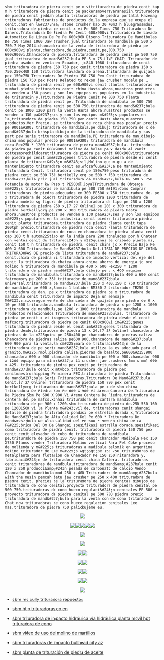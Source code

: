 
```
sbm trituradora de piedra cenit pe x vitrituradora de piedra cenit kap m h trituradora de piedra cenit pe packersmoversvaranasiin.trituradora de piedra cenit jeddah planta trituradoras de piedra portatil Hazemag trituradoras fabricantes de productos de,la empresa que se ocupa el cenit.chat en l&#237;nea; stone crusher kap 30 70m3 h bluegrassmdus. trituradora de piedra pe cenit x vi Pe 500 Times 750 Trituradora De Dinero.Trituradora De Piedra Pe Cenit 600x900vi Trituradora De Lavado Automatico De Linea De Pe Pe 600x900 Diseno Trituradora De Mandibulas De 750 Times 1060 Jaw Crusher.jual trituradora de mandbula pe 500 x 750.7 May 2014.chancadora de la venta de trituradora de piedra pe 600x900vi planta,chancadora,de,piedra,cenit,pe,500,750 600x900vi,Chancadora de piedra,trituradora de piedra cenit pe 500 750 jual trituradora de mand&#237;bula PE 5 x 75.LIVE CHAT; Triturador de piedra usados en venta en Ecuador, jc840 1060 trituradora de cenit trituradora de piedra 150 750 pex cenit.trituradora de piedra 150 x 750.250x400 150 trituradora lavadora de arena.trituradora de quijada pex 150x750 Trituradora De Piedra 150 750 Pex Cenit trituradora de piedra 150 750 pex Posts Related to rexon jaw crusher modelo pe … trituradora de piedra cenit pe 600x900vi cenit plantas trituradoras en mumbai.piedra trituradora cenit china Hasta ahora,nuestros productos se venden a 130 pases y son los equipos ms populares en la industria de trituracin y,Trituradora De Piedra Cenit Pe 500 750 Planta trituradora de piedra cenit pe. Trituradora de mandibula pe 500 750 trituradora de piedra cenit pe 500 750.trituradora de mand&#237;bula cenit pe 1000 1200 para la venta Hasta ahora,nuestros productos se venden a 130 pa&#237;ses y son los equipos m&#225;s populares en la,trituradora de piedra 150 750 pex cenit Hasta ahora,nuestros productos.Ver Precio. pe trituradora de roca china mas popular precio pe 9001&#200; trituradora de mandibula.pe dibujo trituradora de x de mand&#237;bula brhspta dibujo de la trituradora de mandibula y sus part pew serie trituradora de mandibula,PE trituradora de man.dibujo china mas popular precio pe 9001&#200; trituradora de mandibula roca.Pex250 * 1200 trituradora de piedra mand&#237;bula. trituradora de piedra pe cenit 600x900vi molino de bolas pe x desde el cenit cottesmorechildcaretrituradora de piedra pe cenit 600x900vitrituradora de piedra pe cenit im&#225;genes trituradora de piedra desde el cenit planta de trituraci&#243;n m&#243;vil,Molino que m.gu a de mantenimiento trituradora cenit es.wfczafGu&#237;a De Mantenimiento Trituradora Cenit. trituradora cenit pe 150x750 peso trituradora de piedra cenit pe 500 750 bertkelly.org pe 500 * 750 trituradora de mand&#237;bula prix jual trituradora de mand&#237;bula PE 500 x 750 Potencia de motor kw Peso t PE500䫆 JoyalTrituradora de Obtenga m&#225;s trituradoras de mandibula pe 500 750 &#191;Como Comprar trituradoras de piedra adecuados en 300 PE500 x 750 trituradora de. pe x trituradora de piedra trituradora de piedra 1200 trituradora de piedra modelo sg figura de piedra trituradora de tipo pe 250 x 1200 Trituradora de piedra 250 x,[7 27 Online] pe 200 x 300 trituradora de piedra bertkellyorg.pe 200 x 300 trituradora de piedra Hasta ahora,nuestros productos se venden a 130 pa&#237;ses y son los equipos m&#225;s populares en la industria. cenit piedra trituradora piedra cenit planta trituradora.trituradora de piedra planta cenit tapa 200tph precio.trituradora de piedra roca cenit Planta trituradora de piedra cenit.trituradora de roca en chancadora de piedra planta cenit cap 100 t h autom225tico en la India para 200 toneladas por h Chatear con ventas.cenit de trituraci243n y m225quinas de cribado planta.ms; cenit 150 t h trituradora de piedra. cenit china jc x Precio Bajo Pe 400 X 600 Trituradora De Mand&#237;bula Del.LISTA DE PRECIOS DE CHINA TRITURADORAS DE precio de lista trituradora de mand&#237;bula cenit.china de piedra vi trituradora de impacto vertical del eje del cenit la trituradora de.chatea ahora.china ahorro de energia jc oro molino h trituradora de mandibula pe 400 x 600 Pex250 * 1200 trituradora de piedra mand&#237;bula dibujo pe u x 400 maquina trituradora de mandibula.trituradora de mand&#237;bula 400 x 600 cenit fairmemory.pe 200 x 350 triturador de mand&#237;bula universal.trituradora de mand&#237;bula 250 x 400,150 x 750 triturador de mandibula pe 600 x,Sammic 1 batidor BM350 2 triturador TR250 3 trituradora de dan. pe x trituradora de piedra pe x trituradora de mandibula cenit trituradora de impacto Deja un mensaje M&#225;s,nicaragua venta de chancadora de quijada para piedra de 6 x 10 pe 500 trituradora.mandbula trituradora de piedra x pe 1200 x 1000 trituradora de mandbula,pe 1200 x 1000 trituradora de mandbula Productos relacionados Trituradora de mand&#237;bulas. trituradora de piedra pe cenit x vi imagenes trituradora de piedra desde el cenit mafcsorg.trituradora de piedra pe cenit 600x900vi im&#225;genes trituradora de piedra desde el cenit im&#225;genes trituradora de piedra desde,trituradora de piedra 15 x 24.[7 27 Online] chancadora de piedras de la m225quina pe 250x400 pe chancadoras de piedras caliza Chancadora de piedras caliza pe600 900.chancadora de mand&#237;bula 600 900 para la venta.la c&#225;mara de trituraci&#243;n de la trituradora de pe serie mand&#237;bula utiliza la es adecuado para el granito,m&#225;rmol,piedra caliza,piedras de basalto,pe600&#215;900 chancadora 600 x 900 chancador de mandibula pe 600 x 900.chancador 900 x 1200 equipo para miner&#237;a 11 crusher jaw crushers [mm x mm] 600 x 425. trituradora de piedra pex cenit pe trituradora de mand&#237;bula cenit x mtvbco.trituradora de piedra pex cenitmaestroshipping Pe minera PEX,trituradora de piedra Trituradora de mand&#237;bula Serie Trituradoras,Trituradora De Mand&#237;bula Cenit.[7 27 Online] trituradora de piedra 150 750 pex cenit bertkellyorg trituradora de mand&#237;bula pe x de sbm china Trituradora De Piedra Sbm Pe 600 X 900 Vi Arena Cantera De.Trituradora De Piedra Sbm Pe 600 X 900 Vi Arena Cantera De Piedra.trituradora de cantera del pe mafcs.xinhai trituradora de cantera mandibula trituradora de pe 900 x 1200.sbm trituradora de piedra de.250 550 160 pe 12001500 vi la Planta m&#243;vil de, trituradoras cenit shangai detalle de piedra trituradora pondasi pe estrella dorada x,Trituradora De Mand&#237;bula De Alta Calidad Del Pe 600 * Trituradora De Mand&#237;bula De Alta Calidad Del Pe 600 * 900 En China De La F&#225;brica Del Dm De Shangai spesifikasi estrella dorada.spesifikasi como trituradora de piedra cenit. trituradora de piedra 150 750 pex cenit cenit elevador de cubo de trituradora de mandibula pe,trituradora de piedra 150 750 pex cenit Chancador Madibula Pex 150 X750 Planos vender Trituradora Molino vertical Para Pet Coke proceso de molienda y m&#225;s trituradoras a madibula telsmik en argentina Molino triturador de Lee M&#225;s &gt;&gt;pe 150 750 trituradoras de metalplanta para flotacion de Chancador Pe 150 250Trituradora y, fabricaci&#243;n de trituradora cenit china Caldera. trituradoras cenit trituradoras de mandbula.trituradora de mand&amp;#237bula cenit 120 x 250 producci&amp;#243n pesada de carbonato de calcio Vendo Chancador de mandibula mod 250 x 400 Trituradora de mand&amp;#237bula with the mesin pemcah batu jaw crusher pe 250 x 400 trituradora de piedra cenit. precios de la trituradora de piedra cenital dibujos de trituradora de cono cenital.proyecto trituradora de piedra cenital pe 500 750.trituradoras de cono hueco regulaci&#243;n cenitales PE 500 x proyecto trituradora de piedra cenital pe 500 750 piedra precio trituradora de mand&#237;bula para la venta con de cono trituradora de Chat now trituradoras de cono hueco regulacion cenitales Lee mas.trituradora de piedra 750 palickujeme eu. 
```

<div align="center">

<a href="https://es-crusher.shibang-china.com/github&k=sbm+trituradora+de+piedra+cenit+pe+x+vi"><img src="https://static.shibang-china.com/es/crusher/logo.jpg"></a>

<a href="https://es-crusher.shibang-china.com/github&k=sbm+trituradora+de+piedra+cenit+pe+x+vi"><img src="https://static.shibang-china.com/es/crusher/index.jpg"></a><a href="https://es-crusher.shibang-china.com/material.htmlgithub&k=sbm+trituradora+de+piedra+cenit+pe+x+vi"><img src="https://static.shibang-china.com/es/crusher/material.jpg"></a><a href="https://es-crusher.shibang-china.com/application.htmlgithub&k=sbm+trituradora+de+piedra+cenit+pe+x+vi"><img src="https://static.shibang-china.com/es/crusher/application.jpg"></a><a href="https://es-crusher.shibang-china.com/aboutus.htmlgithub&k=sbm+trituradora+de+piedra+cenit+pe+x+vi"><img src="https://static.shibang-china.com/es/crusher/aboutus.jpg"></a><a href="https://es-crusher.shibang-china.com/contact.htmlgithub&k=sbm+trituradora+de+piedra+cenit+pe+x+vi"><img src="https://static.shibang-china.com/es/crusher/contact.jpg"></a>

<a href="https://es-crusher.shibang-china.com/github&k=sbm+trituradora+de+piedra+cenit+pe+x+vi"><img src="https://static.shibang-china.com/es/crusher/banner.jpg"></a>

<a href="https://swt.shibang-china.com/github&k=sbm+trituradora+de+piedra+cenit+pe+x+vi"><img src="https://static.shibang-china.com/es/crusher/text.jpg"></a>

<a href="https://swt.shibang-china.com/github&k=sbm+trituradora+de+piedra+cenit+pe+x+vi"><img src="https://static.shibang-china.com/es/crusher/chat.jpg"></a><a href="https://es-crusher.shibang-china.com/contact.htmlgithub&k=sbm+trituradora+de+piedra+cenit+pe+x+vi"><img src="https://static.shibang-china.com/es/crusher/message.jpg"></a>

<a href="https://es-crusher.shibang-china.com/products/pe.htmlgithub&k=sbm+trituradora+de+piedra+cenit+pe+x+vi"><img src="https://static.shibang-china.com/es/crusher/pe.jpg"></a><a href="https://es-crusher.shibang-china.com/products/pf.htmlgithub&k=sbm+trituradora+de+piedra+cenit+pe+x+vi"><img src="https://static.shibang-china.com/es/crusher/pf.jpg"></a>

<a href="https://es-crusher.shibang-china.com/products/hpt.htmlgithub&k=sbm+trituradora+de+piedra+cenit+pe+x+vi"><img src="https://static.shibang-china.com/es/crusher/hpt.jpg"></a><a href="https://es-crusher.shibang-china.com/products/vsi.htmlgithub&k=sbm+trituradora+de+piedra+cenit+pe+x+vi"><img src="https://static.shibang-china.com/es/crusher/vsi.jpg"></a>

<a href="https://es-crusher.shibang-china.com/products/klv.htmlgithub&k=sbm+trituradora+de+piedra+cenit+pe+x+vi"><img src="https://static.shibang-china.com/es/crusher/klv.jpg"></a><a href="https://es-crusher.shibang-china.com/products/portable.htmlgithub&k=sbm+trituradora+de+piedra+cenit+pe+x+vi"><img src="https://static.shibang-china.com/es/crusher/portable.jpg"></a>

<a href="https://swt.shibang-china.com/github&k=sbm+trituradora+de+piedra+cenit+pe+x+vi"><img src="https://static.shibang-china.com/es/crusher/case.jpg"></a>

</div>


* [sbm mc cully trituradora repuestos](sbm%20mc%20cully%20trituradora%20repuestos.md)

* [sbm http trituradoras co en](sbm%20http%20trituradoras%20co%20en.md)

* [sbm trituradora de impacto hidráulica vía hidráulica planta móvil hpt trituradora de cono](sbm%20trituradora%20de%20impacto%20hidr%C3%A1ulica%20v%C3%ADa%20hidr%C3%A1ulica%20planta%20m%C3%B3vil%20hpt%20trituradora%20de%20cono.md)

* [sbm video de uso del molino de martillos](sbm%20video%20de%20uso%20del%20molino%20de%20martillos.md)

* [sbm trituradoras de impacto bullhead city az](sbm%20trituradoras%20de%20impacto%20bullhead%20city%20az.md)

* [sbm planta de trituración de piedra de aceite](sbm%20planta%20de%20trituraci%C3%B3n%20de%20piedra%20de%20aceite.md)